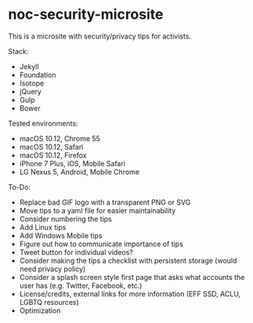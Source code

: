 # noc-security-microsite


This is a microsite with security/privacy tips for activists.

Stack:
- Jekyll
- Foundation
- Isotope
- jQuery
- Gulp
- Bower

Tested environments:
- macOS 10.12, Chrome 55
- macOS 10.12, Safari
- macOS 10.12, Firefox
- iPhone 7 Plus, iOS, Mobile Safari
- LG Nexus 5, Android, Mobile Chrome

To-Do:
- Replace bad GIF logo with a transparent PNG or SVG
- Move tips to a yaml file for easier maintainability
- Consider numbering the tips
- Add Linux tips
- Add Windows Mobile tips
- Figure out how to communicate importance of tips
- Tweet button for individual videos?
- Consider making the tips a checklist with persistent storage (would need privacy policy)
- Consider a splash screen style first page that asks what accounts the user has (e.g. Twitter, Facebook, etc.)
- License/credits, external links for more information (EFF SSD, ACLU, LGBTQ resources)
- Optimization